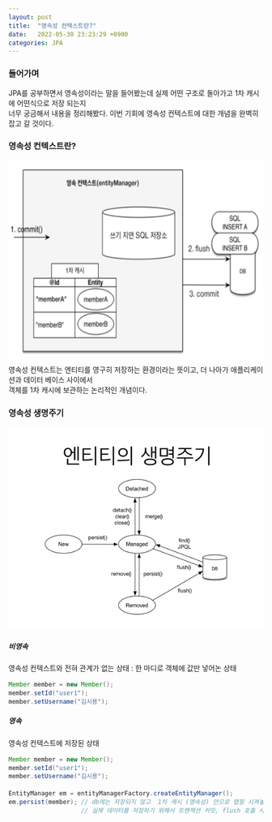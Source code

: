 ```yaml
---
layout: post
title:  "영속성 컨텍스트란?"
date:   2022-05-30 23:23:29 +0900
categories: JPA
---
```


### 들어가며
JPA를 공부하면서 영속성이라는 말을 들어봤는데 실제 어떤 구조로 돌아가고 1차 캐시에 어떤식으로 저장 되는지<br>
너무 궁금해서 내용을 정리해봤다. 이번 기회에 영속성 컨텍스트에 대한 개념을 완벽히 잡고 갈 것이다.

### 영속성 컨텍스트란?
<img src="/public/img/permanenceContext1.png"  width="600" height="400"/><br>
영속성 컨텍스트는 엔티티를 영구히 저장하는 환경이라는 뜻이고, 더 나아가 애플리케이션과 데이터 베이스 사이에서<br>
객체를 1차 캐시에 보관하는 논리적인 개념이다.

### 영속성 생명주기
<img src="/public/img/permanenceContext2.png"  width="600" height="400"/><br>
##### 비영속
영속성 컨텍스트와 전혀 관계가 없는 상태 : 한 마디로 객체에 값만 넣어논 상태
```java
Member member = new Member();
member.setId("user1");
member.setUsername("김시용");
```

##### 영속
영속성 컨텍스트에 저장된 상태
```java
Member member = new Member();
member.setId("user1");
member.setUsername("김시용");

EntityManager em = entityManagerFactory.createEntityManager();
em.persist(member); // db에는 저장되지 않고  1차 캐시 (영속성) 안으로 맵핑 시켜놓는다. 
                    // 실제 데이터를 저장하기 위해서 트랜잭션 커밋, flush 호출 시 쿼리 호출
```




